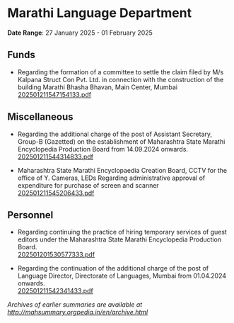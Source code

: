 # Marathi Language Department

**Date Range**: 27 January 2025 - 01 February 2025


## Funds
- Regarding the formation of a committee to settle the claim filed by M/s Kalpana Struct Con Pvt. Ltd. in connection with the construction of the building Marathi Bhasha Bhavan, Main Center, Mumbai\
  [202501211547154133.pdf](https://gr.maharashtra.gov.in/Site/Upload/Government%20Resolutions/English/202501211547154133.pdf)

## Miscellaneous
- Regarding the additional charge of the post of Assistant Secretary, Group-B (Gazetted) on the establishment of Maharashtra State Marathi Encyclopedia Production Board from 14.09.2024 onwards.\
  [202501211544314833.pdf](https://gr.maharashtra.gov.in/Site/Upload/Government%20Resolutions/English/202501211544314833.pdf)

- Maharashtra State Marathi Encyclopaedia Creation Board, CCTV for the office of Y. Cameras, LEDs Regarding administrative approval of expenditure for purchase of screen and scanner\
  [202501211545206433.pdf](https://gr.maharashtra.gov.in/Site/Upload/Government%20Resolutions/English/202501211545206433.pdf)

## Personnel
- Regarding continuing the practice of hiring temporary services of guest editors under the Maharashtra State Marathi Encyclopedia Production Board.\
  [202501201530577333.pdf](https://gr.maharashtra.gov.in/Site/Upload/Government%20Resolutions/English/202501201530577333.pdf)

- Regarding the continuation of the additional charge of the post of Language Director, Directorate of Languages, Mumbai from 01.04.2024 onwards.\
  [202501211542341433.pdf](https://gr.maharashtra.gov.in/Site/Upload/Government%20Resolutions/English/202501211542341433.pdf)


*Archives of earlier summaries are available at http://mahsummary.orgpedia.in/en/archive.html*